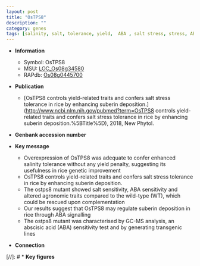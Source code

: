 ```yaml
---
layout: post
title: "OsTPS8"
description: ""
category: genes
tags: [salinity, salt, tolerance, yield,  ABA , salt stress, stress, ABA, abscisic acid, stress tolerance, Salt Sensitivity]
---
```


* **Information**  
    + Symbol: OsTPS8  
    + MSU: [LOC_Os08g34580](http://rice.plantbiology.msu.edu/cgi-bin/ORF_infopage.cgi?orf=LOC_Os08g34580)  
    + RAPdb: [Os08g0445700](http://rapdb.dna.affrc.go.jp/viewer/gbrowse_details/irgsp1?name=Os08g0445700)  

* **Publication**  
    + [OsTPS8 controls yield-related traits and confers salt stress tolerance in rice by enhancing suberin deposition.](http://www.ncbi.nlm.nih.gov/pubmed?term=OsTPS8 controls yield-related traits and confers salt stress tolerance in rice by enhancing suberin deposition.%5BTitle%5D), 2018, New Phytol.

* **Genbank accession number**  

* **Key message**  
    + Overexpression of OsTPS8 was adequate to confer enhanced salinity tolerance without any yield penalty, suggesting its usefulness in rice genetic improvement
    + OsTPS8 controls yield-related traits and confers salt stress tolerance in rice by enhancing suberin deposition.
    + The ostps8 mutant showed salt sensitivity, ABA sensitivity and altered agronomic traits compared to the wild-type (WT), which could be rescued upon complementation
    + Our results suggest that OsTPS8 may regulate suberin deposition in rice through ABA signalling
    + The ostps8 mutant was characterised by GC-MS analysis, an abscisic acid (ABA) sensitivity test and by generating transgenic lines

* **Connection**  

[//]: # * **Key figures**  


